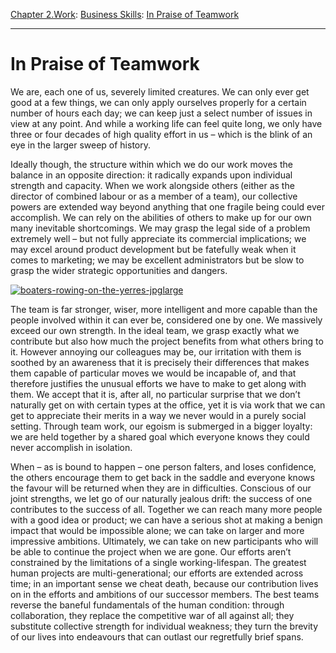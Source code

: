 [Chapter 2.Work](https://www.theschooloflife.com/thebookoflife/category/work/): [Business Skills](https://www.theschooloflife.com/thebookoflife/category/work/business-skills/): [In Praise of Teamwork](https://www.theschooloflife.com/thebookoflife/in-praise-of-teamwork/)

* * *

# In Praise of Teamwork

We are, each one of us, severely limited creatures. We can only ever get good at a few things, we can only apply ourselves properly for a certain number of hours each day; we can keep just a select number of issues in view at any point. And while a working life can feel quite long, we only have three or four decades of high quality effort in us – which is the blink of an eye in the larger sweep of history.

Ideally though, the structure within which we do our work moves the balance in an opposite direction: it radically expands upon individual strength and capacity. When we work alongside others (either as the director of combined labour or as a member of a team), our collective powers are extended way beyond anything that one fragile being could ever accomplish. We can rely on the abilities of others to make up for our own many inevitable shortcomings. We may grasp the legal side of a problem extremely well – but not fully appreciate its commercial implications; we may excel around product development but be fatefully weak when it comes to marketing; we may be excellent administrators but be slow to grasp the wider strategic opportunities and dangers.

[![boaters-rowing-on-the-yerres-jpglarge](https://www.theschooloflife.com/thebookoflife/wp-content/uploads/2017/01/boaters-rowing-on-the-yerres.jpgLarge.jpg)](http://www.thebookoflife.org/wp-content/uploads/2017/01/boaters-rowing-on-the-yerres.jpgLarge.jpg)

The team is far stronger, wiser, more intelligent and more capable than the people involved within it can ever be, considered one by one. We massively exceed our own strength. In the ideal team, we grasp exactly what we contribute but also how much the project benefits from what others bring to it. However annoying our colleagues may be, our irritation with them is soothed by an awareness that it is precisely their differences that makes them capable of particular moves we would be incapable of, and that therefore justifies the unusual efforts we have to make to get along with them. We accept that it is, after all, no particular surprise that we don’t naturally get on with certain types at the office, yet it is via work that we can get to appreciate their merits in a way we never would in a purely social setting. Through team work, our egoism is submerged in a bigger loyalty: we are held together by a shared goal which everyone knows they could never accomplish in isolation.

When – as is bound to happen – one person falters, and loses confidence, the others encourage them to get back in the saddle and everyone knows the favour will be returned when they are in difficulties. Conscious of our joint strengths, we let go of our naturally jealous drift: the success of one contributes to the success of all. Together we can reach many more people with a good idea or product; we can have a serious shot at making a benign impact that would be impossible alone; we can take on larger and more impressive ambitions. Ultimately, we can take on new participants who will be able to continue the project when we are gone. Our efforts aren’t constrained by the limitations of a single working-lifespan. The greatest human projects are multi-generational; our efforts are extended across time; in an important sense we cheat death, because our contribution lives on in the efforts and ambitions of our successor members. The best teams reverse the baneful fundamentals of the human condition: through collaboration, they replace the competitive war of all against all; they substitute collective strength for individual weakness; they turn the brevity of our lives into endeavours that can outlast our regretfully brief spans.
